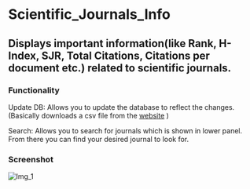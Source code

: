 # Scientific_Journals_Info
Displays important information(like Rank, H-Index, SJR, Total Citations, Citations per document etc.) related to scientific journals.
---
### Functionality

Update DB: Allows you to update the database to reflect the changes.(Basically downloads a csv file from the [website](https://www.scimagojr.com/journalrank.php) )

Search: Allows you to search for journals which is shown in lower panel. From there you can find your desired journal to look for.

### Screenshot

![Img_1](https://user-images.githubusercontent.com/81288438/141364237-2cd52461-b291-4e85-824c-448d9ebe6276.png)
